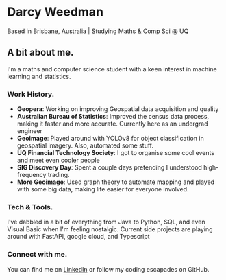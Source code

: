 # Darcy Weedman

Based in Brisbane, Australia | Studying Maths & Comp Sci @ UQ

## A bit about me.

I'm a maths and computer science student with a keen interest in machine learning and statistics.

### Work History.

- **Geopera**: Working on improving Geospatial data acquisition and quality
- **Australian Bureau of Statistics**: Improved the census data process, making it faster and more accurate. Currently here as an undergrad engineer
- **Geoimage**: Played around with YOLOv8 for object classification in geospatial imagery. Also, automated some stuff.
- **UQ Financial Technology Society**: I got to organise some cool events and meet even cooler people
- **SIG Discovery Day**: Spent a couple days pretending I understood high-frequency trading. 
- **More Geoimage**: Used graph theory to automate mapping and played with some big data, making life easier for everyone involved.

### Tech & Tools.

I've dabbled in a bit of everything from Java to Python, SQL, and even Visual Basic when I'm feeling nostalgic. Current side projects are playing around with FastAPI, google cloud, and Typescript

### Connect with me.

You can find me on [LinkedIn](https://www.linkedin.com/in/darcyweedman/) or follow my coding escapades on GitHub.

